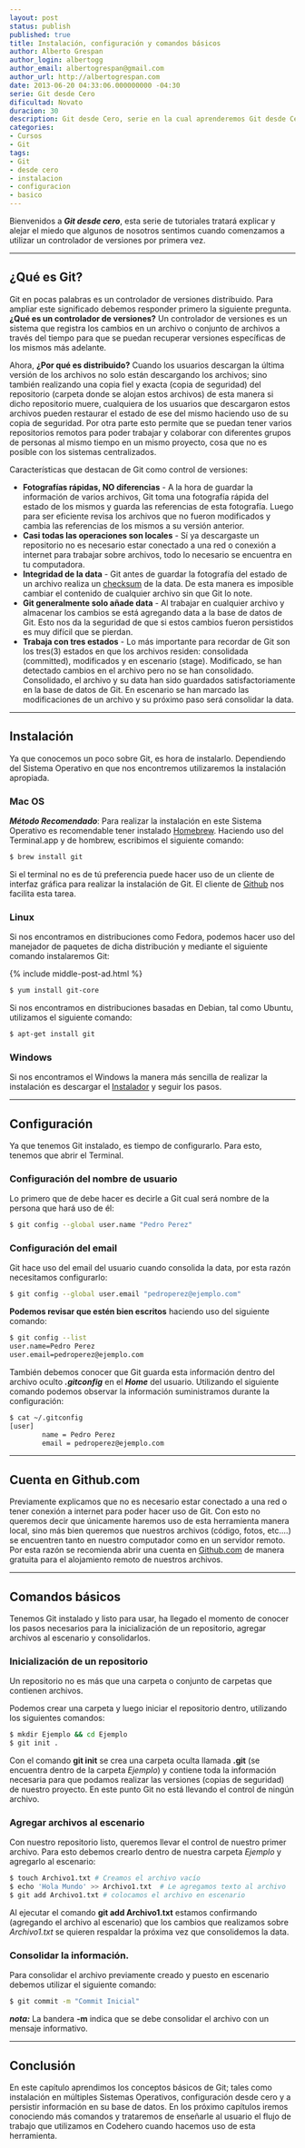 ```yaml
---
layout: post
status: publish
published: true
title: Instalación, configuración y comandos básicos
author: Alberto Grespan
author_login: albertogg
author_email: albertogrespan@gmail.com
author_url: http://albertogrespan.com
date: 2013-06-20 04:33:06.000000000 -04:30
serie: Git desde Cero
dificultad: Novato
duracion: 30
description: Git desde Cero, serie en la cual aprenderemos Git desde Cero. Estudiaremos como instalar, configurar y utilizar Git para nuestros proyectos.
categories:
- Cursos
- Git
tags:
- Git
- desde cero
- instalacion
- configuracion
- basico
---
```

<p>Bienvenidos a <strong><em>Git desde cero</em></strong>, esta serie de tutoriales tratará explicar y alejar el miedo que algunos de nosotros sentimos cuando comenzamos a utilizar un controlador de versiones por primera vez.</p>

<hr />

<h2>¿Qué es Git?</h2>

<p>Git en pocas palabras es un controlador de versiones distribuido. Para ampliar este significado debemos responder primero la siguiente pregunta. <strong>¿Qué es un controlador de versiones?</strong> Un controlador de versiones es un sistema que registra los cambios en un archivo o conjunto de archivos a través del tiempo para que se puedan recuperar versiones específicas de los mismos más adelante.</p>

<p>Ahora, <strong>¿Por qué es distribuido?</strong> Cuando los usuarios descargan la última versión de los archivos no solo están descargando los archivos; sino también realizando una copia fiel y exacta (copia de seguridad) del repositorio (carpeta donde se alojan estos archivos) de esta manera si dicho repositorio muere, cualquiera de los usuarios que descargaron estos archivos pueden restaurar el estado de ese del mismo haciendo uso de su copia de seguridad. Por otra parte esto permite que se puedan tener varios repositorios remotos para poder trabajar y colaborar con diferentes grupos de personas al mismo tiempo en un mismo proyecto, cosa que no es posible con los sistemas centralizados.</p>

<p>Características que destacan de Git como control de versiones:</p>

<ul>
<li><strong>Fotografías rápidas, NO diferencias</strong> - A la hora de guardar la información de varios archivos, Git toma una fotografía rápida del estado de los mismos y guarda las referencias de esta fotografía. Luego para ser eficiente revisa los archivos que no fueron modificados y cambia las referencias de los mismos a su versión anterior.</li>
<li><strong>Casi todas las operaciones son locales</strong> - Sí ya descargaste un repositorio no es necesario estar conectado a una red o conexión a internet para trabajar sobre archivos, todo lo necesario se encuentra en tu computadora.</li>
<li><strong>Integridad de la data</strong> - Git antes de guardar la fotografía del estado de un archivo realiza un <a href="http://es.wikipedia.org/wiki/Suma_de_verificaci%C3%B3n">checksum</a> de la data. De esta manera es imposible cambiar el contenido de cualquier archivo sin que Git lo note.</li>
<li><strong>Git generalmente solo añade data</strong> - Al trabajar en cualquier archivo y almacenar los cambios se está agregando data a la base de datos de Git. Esto nos da la seguridad de que si estos cambios fueron persistidos es muy difícil que se pierdan.</li>
<li><strong>Trabaja con tres estados</strong> - Lo más importante para recordar de Git son los tres(3) estados en que los archivos residen: consolidada (committed), modificados y en escenario (stage). Modificado, se han detectado cambios en el archivo pero no se han consolidado. Consolidado, el archivo y su data han sido guardados satisfactoriamente en la base de datos de Git. En escenario se han marcado las modificaciones de un archivo y su próximo paso será consolidar la data.</li>
</ul>

<hr />

<h2>Instalación</h2>

<p>Ya que conocemos un poco sobre Git, es hora de instalarlo. Dependiendo del Sistema Operativo en que nos encontremos utilizaremos la instalación apropiada.</p>

<h3>Mac OS</h3>

<p><strong><em>Método Recomendado</em></strong>: Para realizar la instalación en este Sistema Operativo es recomendable tener instalado <a href="http://mxcl.github.io/homebrew/">Homebrew</a>. Haciendo uso del Terminal.app y de hombrew, escribimos el siguiente comando:</p>

```sh
$ brew install git
```

<p>Si el terminal no es de tú preferencia puede hacer uso de un cliente de interfaz gráfica para realizar la instalación de Git. El cliente de <a href="http://mac.github.com/">Github</a> nos facilita esta tarea.</p>

<h3>Linux</h3>

<p>Si nos encontramos en distribuciones como Fedora, podemos hacer uso del manejador de paquetes de dicha distribución y mediante el siguiente comando instalaremos Git:</p>

{% include middle-post-ad.html %}

```sh
$ yum install git-core
```

<p>Si nos encontramos en distribuciones basadas en Debian, tal como Ubuntu, utilizamos el siguiente comando:</p>

```sh
$ apt-get install git
```

<h3>Windows</h3>

<p>Si nos encontramos el Windows la manera más sencilla de realizar la instalación es descargar el <a href="http://git-scm.com/download/win">Instalador</a> y seguir los pasos.</p>

<hr />

<h2>Configuración</h2>

<p>Ya que tenemos Git instalado, es tiempo de configurarlo. Para esto, tenemos que abrir el Terminal.</p>

<h3>Configuración del nombre de usuario</h3>

<p>Lo primero que de debe hacer es decirle a Git cual será nombre de la persona que hará uso de él:</p>

```sh
$ git config --global user.name "Pedro Perez"
```

<h3>Configuración del email</h3>

<p>Git hace uso del email del usuario cuando consolida la data, por esta razón necesitamos configurarlo:</p>

```sh
$ git config --global user.email "pedroperez@ejemplo.com"
```

<p><strong>Podemos revisar que estén bien escritos</strong> haciendo uso del siguiente comando:</p>

```sh
$ git config --list
user.name=Pedro Perez
user.email=pedroperez@ejemplo.com
```

<p>También debemos conocer que Git guarda esta información dentro del archivo oculto <strong><em>.gitconfig</em></strong> en el <strong><em>Home</em></strong> del usuario. Utilizando el siguiente comando podemos observar la información suministramos durante la configuración:</p>

```sh
$ cat ~/.gitconfig
[user]
        name = Pedro Perez
        email = pedroperez@ejemplo.com
```

<hr />

<h2>Cuenta en Github.com</h2>

<p>Previamente explicamos que no es necesario estar conectado a una red o tener conexión a internet para poder hacer uso de Git. Con esto no queremos decir que únicamente haremos uso de esta herramienta manera local, sino más bien queremos que nuestros archivos (código, fotos, etc.…) se encuentren tanto en nuestro computador como en un servidor remoto. Por esta razón se recomienda abrir una cuenta en <a href="http://github.com/">Github.com</a> de manera gratuita para el alojamiento remoto de nuestros archivos.</p>

<hr />

<h2>Comandos básicos</h2>

<p>Tenemos Git instalado y listo para usar, ha llegado el momento de conocer los pasos necesarios para la inicialización de un repositorio, agregar archivos al escenario y consolidarlos.</p>

<h3>Inicialización de un repositorio</h3>

<p>Un repositorio no es más que una carpeta o conjunto de carpetas que contienen archivos.</p>

<p>Podemos crear una carpeta y luego iniciar el repositorio dentro, utilizando los siguientes comandos:</p>

```sh
$ mkdir Ejemplo && cd Ejemplo
$ git init .
```

<p>Con el comando <strong>git init</strong> se crea una carpeta oculta llamada <strong>.git</strong> (se encuentra dentro de la carpeta <em>Ejemplo</em>) y contiene toda la información necesaria para que podamos realizar las versiones (copias de seguridad) de nuestro proyecto. En este punto Git no está llevando el control de ningún archivo.</p>

<h3>Agregar archivos al escenario</h3>

<p>Con nuestro repositorio listo, queremos llevar el control de nuestro primer archivo. Para esto debemos crearlo dentro de nuestra carpeta <em>Ejemplo</em> y agregarlo al escenario:</p>

```sh
$ touch Archivo1.txt # Creamos el archivo vacío
$ echo 'Hola Mundo' >> Archivo1.txt  # Le agregamos texto al archivo
$ git add Archivo1.txt # colocamos el archivo en escenario
```

<p>Al ejecutar el comando <strong>git add Archivo1.txt</strong> estamos confirmando (agregando el archivo al escenario) que los cambios que realizamos sobre <em>Archivo1.txt</em> se quieren respaldar la próxima vez que consolidemos la data.</p>

<h3>Consolidar la información.</h3>

<p>Para consolidar el archivo previamente creado y puesto en escenario debemos utilizar el siguiente comando:</p>

```sh
$ git commit -m "Commit Inicial"
```

<p><strong><em>nota:</em></strong> La bandera <strong>-m</strong> indica que se debe consolidar el archivo con un mensaje informativo.</p>

<hr />

<h2>Conclusión</h2>

<p>En este capítulo aprendimos los conceptos básicos de Git; tales como instalación en múltiples Sistemas Operativos, configuración desde cero y a persistir información en su base de datos. En los próximo capítulos iremos conociendo más comandos y trataremos de enseñarle al usuario el flujo de trabajo que utilizamos en Codehero cuando hacemos uso de esta herramienta.</p>

